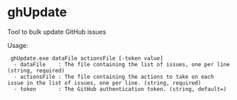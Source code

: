 # ghUpdate
Tool to bulk update GitHub issues

Usage:
```
 ghUpdate.exe dataFile actionsFile [-token value]
  - dataFile    : The file containing the list of issues, one per line (string, required)
  - actionsFile : The file containing the actions to take on each issue in the list of issues, one per line. (string, required)
  - token       : The GitHub authentication token. (string, default=)
```
